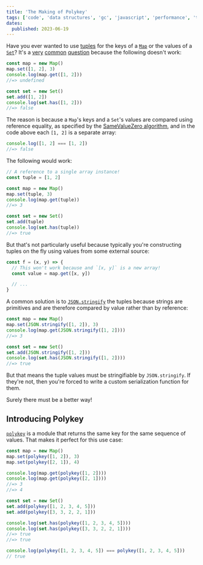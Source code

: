 ```yaml
---
title: 'The Making of Polykey'
tags: ['code', 'data structures', 'gc', 'javascript', 'performance', 'tries']
dates:
  published: 2023-06-19
---
```


Have you ever wanted to use [tuples](https://www.typescriptlang.org/docs/handbook/2/objects.html#tuple-types) for the keys of a [`Map`](https://developer.mozilla.org/en-US/docs/Web/JavaScript/Reference/Global_Objects/Map) or the values of a [`Set`](https://developer.mozilla.org/en-US/docs/Web/JavaScript/Reference/Global_Objects/Set)? It's a [very](https://stackoverflow.com/questions/43592760/typescript-javascript-using-tuple-as-key-of-map) [common](https://stackoverflow.com/questions/21838436/map-using-tuples-or-objects) [question](https://stackoverflow.com/questions/63179867/set-of-tuples-in-javascript) because the following doesn't work:

```js
const map = new Map()
map.set([1, 2], 3)
console.log(map.get([1, 2]))
//=> undefined

const set = new Set()
set.add([1, 2])
console.log(set.has([1, 2]))
//=> false
```

The reason is because a `Map`'s keys and a `Set`'s values are compared using reference equality, as specified by the [SameValueZero algorithm](https://developer.mozilla.org/en-US/docs/Web/JavaScript/Reference/Global_Objects/Map#key_equality), and in the code above each `[1, 2]` is a separate array:

<!-- eslint-skip -->

```js
console.log([1, 2] === [1, 2])
//=> false
```

The following would work:

```js
// A reference to a single array instance!
const tuple = [1, 2]

const map = new Map()
map.set(tuple, 3)
console.log(map.get(tuple))
//=> 3

const set = new Set()
set.add(tuple)
console.log(set.has(tuple))
//=> true
```

But that's not particularly useful because typically you're constructing tuples on the fly using values from some external source:

```js
const f = (x, y) => {
  // This won't work because and `[x, y]` is a new array!
  const value = map.get([x, y])

  // ...
}
```

A common solution is to [`JSON.stringify`](https://developer.mozilla.org/en-US/docs/Web/JavaScript/Reference/Global_Objects/JSON/stringify) the tuples because strings are primitives and are therefore compared by value rather than by reference:

```js
const map = new Map()
map.set(JSON.stringify([1, 2]), 3)
console.log(map.get(JSON.stringify([1, 2])))
//=> 3

const set = new Set()
set.add(JSON.stringify([1, 2]))
console.log(set.has(JSON.stringify([1, 2])))
//=> true
```

But that means the tuple values must be stringifiable by `JSON.stringify`. If they're not, then you're forced to write a custom serialization function for them.

Surely there must be a better way!

## Introducing Polykey

[`polykey`](https://github.com/TomerAberbach/polykey) is a module that returns the same key for the same sequence of values. That makes it perfect for this use case:

<!-- eslint-skip -->

```js
const map = new Map()
map.set(polykey([1, 2]), 3)
map.set(polykey([2, 1]), 4)

console.log(map.get(polykey([1, 2])))
console.log(map.get(polykey([2, 1])))
//=> 3
//=> 4

const set = new Set()
set.add(polykey([1, 2, 3, 4, 5]))
set.add(polykey([3, 3, 2, 2, 1]))

console.log(set.has(polykey([1, 2, 3, 4, 5])))
console.log(set.has(polykey([3, 3, 2, 2, 1])))
//=> true
//=> true

console.log(polykey([1, 2, 3, 4, 5]) === polykey([1, 2, 3, 4, 5]))
// true
```
